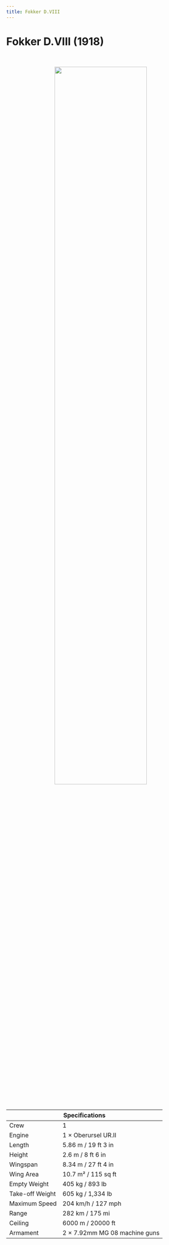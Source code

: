 ```yaml
---
title: Fokker D.VIII
---
```


<h1 class="center-header">Fokker D.VIII (1918)</h1>

<br>

<p align="center">
  <img src="../images/fokker_dviii.jpg" width="70%">
</p>

<br>

<table class="table_component">
  <thead>
    <tr>
      <th colspan="2" class="header">Specifications</th>
    </tr>
  </thead>
  <tbody>
    <tr>
      <td>Crew</td>
      <td>1</td>
    </tr>
    <tr>
      <td>Engine</td>
      <td>1 × Oberursel UR.II</td>
    </tr>
    <tr>
      <td>Length</td>
      <td>5.86 m / 19 ft 3 in</td>
    </tr>
    <tr>
      <td>Height</td>
      <td>2.6 m / 8 ft 6 in</td>
    </tr>
    <tr>
      <td>Wingspan</td>
      <td>8.34 m / 27 ft 4 in</td>
    </tr>
    <tr>
      <td>Wing Area</td>
      <td>10.7 m² / 115 sq ft</td>
    </tr>
    <tr>
      <td>Empty Weight</td>
      <td>405 kg / 893 lb</td>
    </tr>
    <tr>
      <td>Take-off Weight</td>
      <td>605 kg / 1,334 lb</td>
    </tr>
    <tr>
      <td>Maximum Speed</td>
      <td>204 km/h / 127 mph</td>
    </tr>
    <tr>
      <td>Range</td>
      <td>282 km / 175 mi</td>
    </tr>
    <tr>
      <td>Ceiling</td>
      <td>6000 m / 20000 ft</td>
    </tr>
    <tr>
      <td>Armament</td>
      <td>2 × 7.92mm MG 08 machine guns</td>
    </tr>
  </tbody>
</table>

<br>